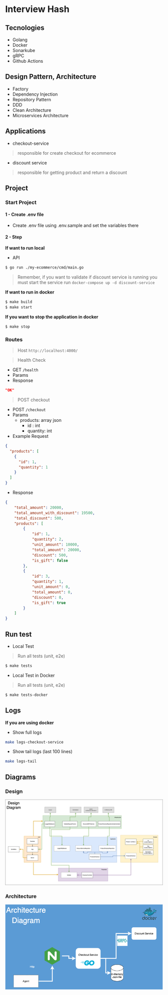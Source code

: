# Interview Hash


## Tecnologies
- Golang
- Docker
- Sonarkube
- gRPC
- Github Actions

## Design Pattern, Architecture
- Factory
- Dependency Injection
- Repository Pattern
- DDD
- Clean Architecture
- Microservices Architecture

## Applications
- checkout-service
> responsible for create checkout for ecommerce
- discount service
> responsible for getting product and return a discount

## Project
### Start Project
#### 1 - Create .env file
- Create .env file using .env.sample and set the variables there

#### 2 - Step
**If want to run local**
- API
```bash
$ go run ./my-ecommerce/cmd/main.go
```
> Remember, if you want to validate if discount service is running you must start the service run `docker-compose up -d discount-service`

**If want to run in docker**
```bash
$ make build
$ make start
```

**If you want to stop the application in docker**
```bash
$ make stop
```

### Routes
> Host
`http://localhost:4000/`

> Health Check
- GET `/health`
- Params
- Response
```json
"OK"
```

> POST checkout
- POST `/checkout`
- Params
    - products: array json
        - id : int
        - quantity: int
- Example Request
```json
{
  "products": [
    {
      "id": 1,
      "quantity": 1
    }
  ]
}
```
- Response
```json
{
    "total_amount": 20000, 
    "total_amount_with_discount": 19500,
    "total_discount": 500,
    "products": [
        {
            "id": 1,
            "quantity": 2,
            "unit_amount": 10000, 
            "total_amount": 20000,
            "discount": 500,
            "is_gift": false
        },
        {
            "id": 3,
            "quantity": 1,
            "unit_amount": 0,
            "total_amount": 0, 
            "discount": 0,
            "is_gift": true
        }
    ]
}
```

## Run test
- Local Test
> Run all tests (unit, e2e)
```bash
$ make tests
```

- Local Test in Docker
> Run all tests (unit, e2e)
```bash
$ make tests-docker
```

## Logs
**If you are using docker**
- Show full logs
```bash
make logs-checkout-service
```

- Show tail logs (last 100 lines)
```bash
make logs-tail
```

## Diagrams

### Design
<img src="./diagram_design.png" alt="design diagram"/>

### Architecture
<img src="./architecture_diagram.png" alt="architecture diagram"/>
